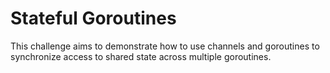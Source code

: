 # Stateful Goroutines

This challenge aims to demonstrate how to use channels and goroutines to synchronize access to shared state across multiple goroutines.
